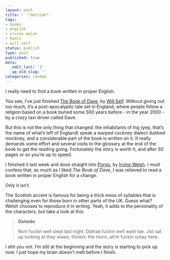 ```yaml
---
layout: post
title: ! '"Ootside"'
tags:
- books
- english
- irvine welsh
- Rants
- will self
status: publish
type: post
published: true
meta:
  _edit_last: '1'
  _wp_old_slug: ''
categories: random
---
```

I really need to find a book written in proper English.

You see, I’ve just finished <a href="http://www.amazon.ca/Book-Dave-Will-Self/dp/1596913843/ref=sr_1_1?ie=UTF8&amp;s=books&amp;qid=1280192087&amp;sr=8-1">The Book of Dave</a>, by <a href="http://will-self.com/">Will Self</a>. Without giving out too much, it’s a post-apocalyptic tale set in England, where people follow a religion based on a book buried some 500 years before - in the year 2000 - by a crazy taxi driver called Dave.

But this is not the only thing that changed: the inhabitants of Ing (yep, that’s the name of what’s left of England) speak a warped cockney dialect dubbed mockney, and a considerable part of the book is written on it. It really demands some effort and several visits to the glossary at the end of the book to get the reading going. Fortunately the story is worth it, and after 50 pages or so you’re up to speed.

I finished it last week and dove straight into <a href="http://www.amazon.ca/Porno-Irvine-Welsh/dp/0099422468/ref=sr_1_1?ie=UTF8&amp;s=books&amp;qid=1280192416&amp;sr=8-1">Porno</a>, by <a href="http://www.irvinewelsh.net/">Irvine Welsh</a>. I must confess that, as much as I liked <em>The Book of Dave</em>, I was relieved to read a book written in proper English for a change.

Only it isn’t.

The Scottish accent is famous for being a thick mess of syllables that is challenging even for those born in other parts of the UK. Guess what? Welsh chooses to reproduce it in writing. Yeah, it adds to the personality of the characters, but take a look at this:
<blockquote><strong>Ootside</strong>

Nivir fuckin well slept last night. Didnae fuckin well want tae. Jist sat up looking at they waws, thinkin: the morn, ah’m fuckin ootay here.</blockquote>
I shit you not. I’m still at the beginning and the story is starting to pick up now. I just hope my brain doesn’t melt before I finish.
